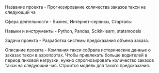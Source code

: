 Название проекта - Прогнозирование количества заказов такси на следующий ча

Сфера деятельности - Бизнес, Интернет-сервисы, Стартапы

Навыки и инструменты - Python, Pandas, Scikit-learn, statsmodels

Задачи проекта - Разработка системы предсказания объема заказа.

Описание проекта - Компания такси собрала исторические данные о заказах такси в аэропортах. Чтобы привлекать больше водителей в период пиковой нагрузки, нужно спрогнозировать количество заказов такси на следующий час. Строится модель для такого предсказания.
